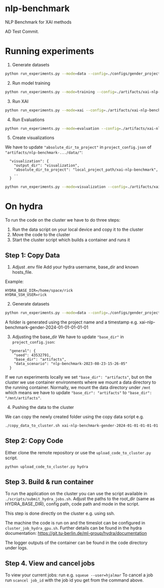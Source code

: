 # nlp-benchmark
NLP Benchmark for XAI methods

AD Test Commit.

# Running experiments
1. Generate datasets
```bash
python run_experiments.py --mode=data --config=./configs/gender_project_config.json
```
2. Run model training
```bash
python run_experiments.py --mode=training --config=./artifacts/xai-nlp-benchmark-gender-2024-01-01-01-01-01/data/project_config.json
```

3. Run XAI
```bash
python run_experiments.py --mode=xai --config=./artifacts/xai-nlp-benchmark-gender-2024-01-01-01-01-01/data/project_config.json
```

4. Run Evaluations
```bash
python run_experiments.py --mode=evaluation --config=./artifacts/xai-nlp-benchmark-gender-2024-01-01-01-01-01/data/project_config.json
```

5.  Create visualizations

We have to update `"absolute_dir_to_project"` in `project_config.json` of `"artifacts/nlp-benchmark-.../data/"`:
```
  "visualization": {
    "output_dir": "visualization",
    "absolute_dir_to_project": "local_project_path/xai-nlp-benchmark",
    ..
  }
```

```bash
python run_experiments.py --mode=visualization --config=./artifacts/xai-nlp-benchmark-gender-2024-01-01-01-01-01/data/project_config.json
```

# On hydra

To run the code on the cluster we have to do three steps:
1. Run the data script on your local device and copy it to the cluster
2. Move the code to the cluster
3. Start the cluster script which builds a container and runs it

## Step 1: Copy Data

1. Adjust .env file
Add your hydra username, base_dir and known hosts_file.

Example:
```
HYDRA_BASE_DIR=/home/space/rick
HYDRA_SSH_USER=rick
```

2. Generate datasets
```bash
python run_experiments.py --mode=data --config=./configs/gender_project_config.json
```

A folder is generated using the project name and a timestamp e.g. xai-nlp-benchmark-gender-2024-01-01-01-01-01

3. Adjusting the base_dir
We have to update `"base_dir"` in `project_config.json`:
```
  "general": {
    "seed": 43532791,
    "base_dir": "artifacts",
    "data_scenario": "nlp-benchmark-2023-08-23-15-26-05"
  }
```
If we run experiments locally we set `"base_dir": "artifacts"`, but on the
cluster we use container environments where we mount a data directory to the
running container. Normally, we mount the data directory under `/mnt` which means
we have to update `"base_dir": "artifacts"` to `"base_dir": "/mnt/artifacts"`.


4. Pushing the data to the cluster

We can copy the newly created folder using the copy data script e.g.

```bash
./copy_data_to_cluster.sh xai-nlp-benchmark-gender-2024-01-01-01-01-01
```

## Step 2: Copy Code

Either clone the remote repository or use the `upload_code_to_cluster.py` script.

```bash
python upload_code_to_cluster.py hydra
```

## Step 3. Build & run container

To run the application on the cluster you can use the script available in `./scripts/submit_hydra_jobs.sh`.
Adjust the paths to the root_dir (same as HYDRA_BASE_DIR), config path, code path and mode in the script.

This step is done directly on the cluster e.g. using ssh. 

The machine the code is run on and the timeslot can be configured in `cluster_job_hydra_gpu.sh`.
Further details can be found in the hydra documentation: https://git.tu-berlin.de/ml-group/hydra/documentation

The logger outputs of the container can be found in the code directory under logs.

## Step 4. View and cancel jobs

To view your current jobs: run e.g. `squeue --user=hjalmar`
To cancel a job run `scancel job_id` with the job id you get from the command above.